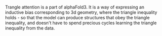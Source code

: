 Trangle attention is a part of alphaFold3. It is a way of expressing an inductive bias corresponding to 3d geometry, where the triangle inequality holds - so that the model can produce structures that obey the triangle inequality, and doesn't have to spend precious cycles learning the triangle inequality from the data. 
